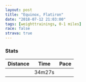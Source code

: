 ```yaml
---
layout: post
title: "Equinox, Flatiron"
date: "2018-07-12 21:03:00"
tags: [weighttrainings, 0-1 miles]
race: false
strava: true
---
```


### Stats

| Distance | Time | Pace |
|----------|------|------|
||34m27s||

